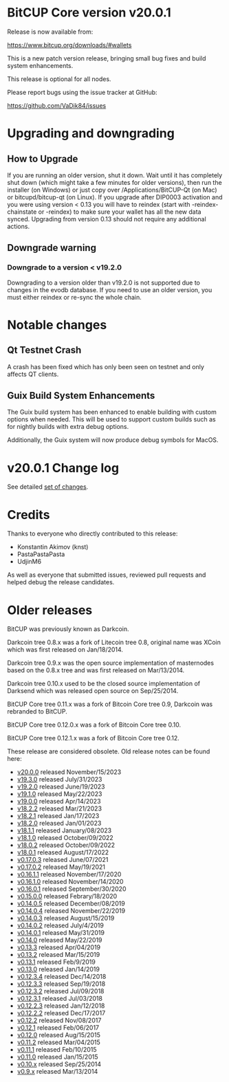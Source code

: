 # BitCUP Core version v20.0.1

Release is now available from:

  <https://www.bitcup.org/downloads/#wallets>

This is a new patch version release, bringing small bug fixes and build system enhancements.

This release is optional for all nodes.

Please report bugs using the issue tracker at GitHub:

  <https://github.com/VaDik84/issues>


# Upgrading and downgrading

## How to Upgrade

If you are running an older version, shut it down. Wait until it has completely
shut down (which might take a few minutes for older versions), then run the
installer (on Windows) or just copy over /Applications/BitCUP-Qt (on Mac) or
bitcupd/bitcup-qt (on Linux). If you upgrade after DIP0003 activation and you were
using version < 0.13 you will have to reindex (start with -reindex-chainstate
or -reindex) to make sure your wallet has all the new data synced. Upgrading
from version 0.13 should not require any additional actions.

## Downgrade warning

### Downgrade to a version < v19.2.0

Downgrading to a version older than v19.2.0 is not supported due to changes
in the evodb database. If you need to use an older version, you must either
reindex or re-sync the whole chain.

# Notable changes

## Qt Testnet Crash

A crash has been fixed which has only been seen on testnet and only affects QT clients. 

## Guix Build System Enhancements
The Guix build system has been enhanced to enable building with custom options when needed.
This will be used to support custom builds such as for nightly builds with extra debug options.

Additionally, the Guix system will now produce debug symbols for MacOS. 

# v20.0.1 Change log

See detailed [set of changes][set-of-changes].

# Credits

Thanks to everyone who directly contributed to this release:

- Konstantin Akimov (knst)
- PastaPastaPasta
- UdjinM6

As well as everyone that submitted issues, reviewed pull requests and helped
debug the release candidates.

# Older releases

BitCUP was previously known as Darkcoin.

Darkcoin tree 0.8.x was a fork of Litecoin tree 0.8, original name was XCoin
which was first released on Jan/18/2014.

Darkcoin tree 0.9.x was the open source implementation of masternodes based on
the 0.8.x tree and was first released on Mar/13/2014.

Darkcoin tree 0.10.x used to be the closed source implementation of Darksend
which was released open source on Sep/25/2014.

BitCUP Core tree 0.11.x was a fork of Bitcoin Core tree 0.9,
Darkcoin was rebranded to BitCUP.

BitCUP Core tree 0.12.0.x was a fork of Bitcoin Core tree 0.10.

BitCUP Core tree 0.12.1.x was a fork of Bitcoin Core tree 0.12.

These release are considered obsolete. Old release notes can be found here:

- [v20.0.0](https://github.com/VaDik84/blob/master/doc/release-notes/bitcup/release-notes-20.0.0.md) released November/15/2023
- [v19.3.0](https://github.com/VaDik84/blob/master/doc/release-notes/bitcup/release-notes-19.3.0.md) released July/31/2023
- [v19.2.0](https://github.com/VaDik84/blob/master/doc/release-notes/bitcup/release-notes-19.2.0.md) released June/19/2023
- [v19.1.0](https://github.com/VaDik84/blob/master/doc/release-notes/bitcup/release-notes-19.1.0.md) released May/22/2023
- [v19.0.0](https://github.com/VaDik84/blob/master/doc/release-notes/bitcup/release-notes-19.0.0.md) released Apr/14/2023
- [v18.2.2](https://github.com/VaDik84/blob/master/doc/release-notes/bitcup/release-notes-18.2.2.md) released Mar/21/2023
- [v18.2.1](https://github.com/VaDik84/blob/master/doc/release-notes/bitcup/release-notes-18.2.1.md) released Jan/17/2023
- [v18.2.0](https://github.com/VaDik84/blob/master/doc/release-notes/bitcup/release-notes-18.2.0.md) released Jan/01/2023
- [v18.1.1](https://github.com/VaDik84/blob/master/doc/release-notes/bitcup/release-notes-18.1.1.md) released January/08/2023
- [v18.1.0](https://github.com/VaDik84/blob/master/doc/release-notes/bitcup/release-notes-18.1.0.md) released October/09/2022
- [v18.0.2](https://github.com/VaDik84/blob/master/doc/release-notes/bitcup/release-notes-18.0.2.md) released October/09/2022
- [v18.0.1](https://github.com/VaDik84/blob/master/doc/release-notes/bitcup/release-notes-18.0.1.md) released August/17/2022
- [v0.17.0.3](https://github.com/VaDik84/blob/master/doc/release-notes/bitcup/release-notes-0.17.0.3.md) released June/07/2021
- [v0.17.0.2](https://github.com/VaDik84/blob/master/doc/release-notes/bitcup/release-notes-0.17.0.2.md) released May/19/2021
- [v0.16.1.1](https://github.com/VaDik84/blob/master/doc/release-notes/bitcup/release-notes-0.16.1.1.md) released November/17/2020
- [v0.16.1.0](https://github.com/VaDik84/blob/master/doc/release-notes/bitcup/release-notes-0.16.1.0.md) released November/14/2020
- [v0.16.0.1](https://github.com/VaDik84/blob/master/doc/release-notes/bitcup/release-notes-0.16.0.1.md) released September/30/2020
- [v0.15.0.0](https://github.com/VaDik84/blob/master/doc/release-notes/bitcup/release-notes-0.15.0.0.md) released Febrary/18/2020
- [v0.14.0.5](https://github.com/VaDik84/blob/master/doc/release-notes/bitcup/release-notes-0.14.0.5.md) released December/08/2019
- [v0.14.0.4](https://github.com/VaDik84/blob/master/doc/release-notes/bitcup/release-notes-0.14.0.4.md) released November/22/2019
- [v0.14.0.3](https://github.com/VaDik84/blob/master/doc/release-notes/bitcup/release-notes-0.14.0.3.md) released August/15/2019
- [v0.14.0.2](https://github.com/VaDik84/blob/master/doc/release-notes/bitcup/release-notes-0.14.0.2.md) released July/4/2019
- [v0.14.0.1](https://github.com/VaDik84/blob/master/doc/release-notes/bitcup/release-notes-0.14.0.1.md) released May/31/2019
- [v0.14.0](https://github.com/VaDik84/blob/master/doc/release-notes/bitcup/release-notes-0.14.0.md) released May/22/2019
- [v0.13.3](https://github.com/VaDik84/blob/master/doc/release-notes/bitcup/release-notes-0.13.3.md) released Apr/04/2019
- [v0.13.2](https://github.com/VaDik84/blob/master/doc/release-notes/bitcup/release-notes-0.13.2.md) released Mar/15/2019
- [v0.13.1](https://github.com/VaDik84/blob/master/doc/release-notes/bitcup/release-notes-0.13.1.md) released Feb/9/2019
- [v0.13.0](https://github.com/VaDik84/blob/master/doc/release-notes/bitcup/release-notes-0.13.0.md) released Jan/14/2019
- [v0.12.3.4](https://github.com/VaDik84/blob/master/doc/release-notes/bitcup/release-notes-0.12.3.4.md) released Dec/14/2018
- [v0.12.3.3](https://github.com/VaDik84/blob/master/doc/release-notes/bitcup/release-notes-0.12.3.3.md) released Sep/19/2018
- [v0.12.3.2](https://github.com/VaDik84/blob/master/doc/release-notes/bitcup/release-notes-0.12.3.2.md) released Jul/09/2018
- [v0.12.3.1](https://github.com/VaDik84/blob/master/doc/release-notes/bitcup/release-notes-0.12.3.1.md) released Jul/03/2018
- [v0.12.2.3](https://github.com/VaDik84/blob/master/doc/release-notes/bitcup/release-notes-0.12.2.3.md) released Jan/12/2018
- [v0.12.2.2](https://github.com/VaDik84/blob/master/doc/release-notes/bitcup/release-notes-0.12.2.2.md) released Dec/17/2017
- [v0.12.2](https://github.com/VaDik84/blob/master/doc/release-notes/bitcup/release-notes-0.12.2.md) released Nov/08/2017
- [v0.12.1](https://github.com/VaDik84/blob/master/doc/release-notes/bitcup/release-notes-0.12.1.md) released Feb/06/2017
- [v0.12.0](https://github.com/VaDik84/blob/master/doc/release-notes/bitcup/release-notes-0.12.0.md) released Aug/15/2015
- [v0.11.2](https://github.com/VaDik84/blob/master/doc/release-notes/bitcup/release-notes-0.11.2.md) released Mar/04/2015
- [v0.11.1](https://github.com/VaDik84/blob/master/doc/release-notes/bitcup/release-notes-0.11.1.md) released Feb/10/2015
- [v0.11.0](https://github.com/VaDik84/blob/master/doc/release-notes/bitcup/release-notes-0.11.0.md) released Jan/15/2015
- [v0.10.x](https://github.com/VaDik84/blob/master/doc/release-notes/bitcup/release-notes-0.10.0.md) released Sep/25/2014
- [v0.9.x](https://github.com/VaDik84/blob/master/doc/release-notes/bitcup/release-notes-0.9.0.md) released Mar/13/2014

[set-of-changes]: https://github.com/VaDik84/compare/v20.0.0...bitcuppay:v20.0.1
